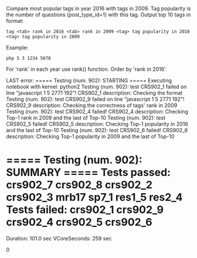 Compare most popular tags in year 2016 with tags in 2009. Tag popularity is the number of questions (post_type_id=1) with this tag. Output top 10 tags in format:

    tag <tab> rank in 2016 <tab> rank in 2009 <tag> tag popularity in 2016 <tag> tag popularity in 2009

Example:

    php 5 3 1234 5678

For 'rank' in each year use rank() function. Order by 'rank in 2016'. 


LAST error:
 ===== Testing (num. 902): STARTING =====
Executing notebook with kernel: python2
Testing (num. 902): test CRS902_1 failed on line "javascript	1	5	2771	192"!
	CRS902_1 description: Checking the format
Testing (num. 902): test CRS902_9 failed on line "javascript	1	5	2771	192"!
	CRS902_9 description: Checking the correctness of tags' rank in 2009
Testing (num. 902): test CRS902_4 failed!
	CRS902_4 description: Checking Top-1 rank in 2009 and the last of Top-10
Testing (num. 902): test CRS902_5 failed!
	CRS902_5 description: Checking Top-1 popularity in 2016 and the last of Top-10
Testing (num. 902): test CRS902_6 failed!
	CRS902_6 description: Checking Top-1 popularity in 2009 and the last of Top-10

 ===== Testing (num. 902): SUMMARY =====
	Tests passed: crs902_7 crs902_8 crs902_2 crs902_3 mrb17 sp7_1 res1_5 res2_4
	Tests failed: crs902_1 crs902_9 crs902_4 crs902_5 crs902_6
 ==================================================
 Duration: 101.0 sec
 VCoreSeconds: 259 sec 

 0
